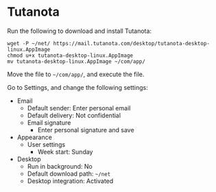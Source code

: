 # Tutanota

Run the following to download and install Tutanota:

```
wget -P ~/net/ https://mail.tutanota.com/desktop/tutanota-desktop-linux.AppImage
chmod u+x tutanota-desktop-linux.AppImage
mv tutanota-desktop-linux.AppImage ~/com/app/
```

Move the file to `~/com/app/`, and execute the file.

Go to Settings, and change the following settings:

- Email
    - Default sender: Enter personal email
    - Default delivery: Not confidential
    - Email signature
        - Enter personal signature and save
- Appearance
	- User settings
		- Week start: Sunday
- Desktop
	- Run in background: No
	- Default download path: `~/net`
	- Desktop integration: Activated
